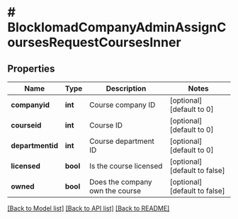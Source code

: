 # # BlockIomadCompanyAdminAssignCoursesRequestCoursesInner

## Properties

Name | Type | Description | Notes
------------ | ------------- | ------------- | -------------
**companyid** | **int** | Course company ID | [optional] [default to 0]
**courseid** | **int** | Course ID | [optional] [default to 0]
**departmentid** | **int** | Course department ID | [optional] [default to 0]
**licensed** | **bool** | Is the course licensed | [optional] [default to false]
**owned** | **bool** | Does the company own the course | [optional] [default to false]

[[Back to Model list]](../../README.md#models) [[Back to API list]](../../README.md#endpoints) [[Back to README]](../../README.md)
